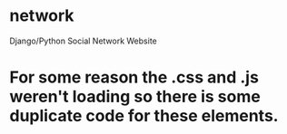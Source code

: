 # network
Django/Python Social Network Website

# For some reason the .css and .js weren't loading so there is some duplicate code for these elements. 